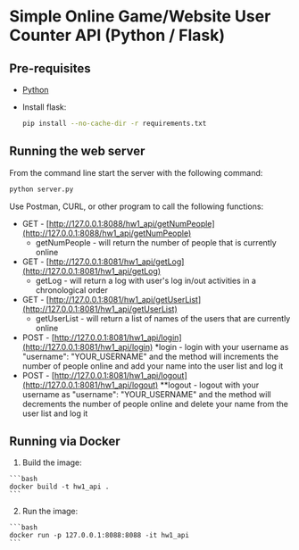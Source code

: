 # Simple Online Game/Website User Counter API (Python / Flask)

## Pre-requisites
  * [Python](https://www.python.org/)
  * Install flask:

    ```bash
    pip install --no-cache-dir -r requirements.txt
    ```

## Running the web server

From the command line start the server with the following command:

  ```bash
  python server.py
  ```

Use Postman, CURL, or other program to call the following functions:

  * GET - [http://127.0.0.1:8088/hw1_api/getNumPeople](http://127.0.0.1:8088/hw1_api/getNumPeople)
    * getNumPeople - will return the number of people that is currently online
  * GET - [http://127.0.0.1:8081/hw1_api/getLog](http://127.0.0.1:8081/hw1_api/getLog)
    * getLog - will return a log with user's log in/out activities in a chronological order
  * GET - [http://127.0.0.1:8081/hw1_api/getUserList](http://127.0.0.1:8081/hw1_api/getUserList)
    * getUserList - will return a list of names of the users that are currently online
  * POST - [http://127.0.0.1:8081/hw1_api/login](http://127.0.0.1:8081/hw1_api/login)
    *login - login with your username as "username": "YOUR_USERNAME" and the method will increments the number of people online and add your name into the user list and log it
  * POST - [http://127.0.0.1:8081/hw1_api/logout](http://127.0.0.1:8081/hw1_api/logout)
    **logout - logout with your username as "username": "YOUR_USERNAME" and the method will decrements the number of people online and delete your name from the user list and log it

## Running via Docker

  1. Build the image:

    ```bash
    docker build -t hw1_api .
    ```

  2. Run the image:

    ```bash
    docker run -p 127.0.0.1:8088:8088 -it hw1_api
    ```
